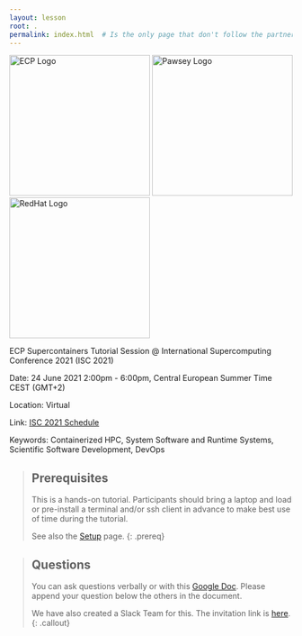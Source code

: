 ```yaml
---
layout: lesson
root: .
permalink: index.html  # Is the only page that don't follow the partner /:path/index.html
---
```



<img src="{{ page.root }}/fig/ecp.jpg" alt="ECP Logo" width="250">
<img src="{{ page.root }}/fig/pawsey_wide.jpeg" alt="Pawsey Logo" width="250">
<img src="{{ page.root }}/fig/redhat.png" alt="RedHat Logo" width="250">


ECP Supercontainers Tutorial Session @ International Supercomputing Conference 2021 (ISC 2021)

Date: 24 June 2021 2:00pm - 6:00pm, Central European Summer Time CEST (GMT+2)

Location: Virtual

Link: [ISC 2021 Schedule](https://www.isc-hpc.com/schedule.html)

Keywords: Containerized HPC, System Software and Runtime Systems, Scientific Software Development, DevOps


> ## Prerequisites
> 
> This is a hands-on tutorial.  Participants should bring a laptop and load or pre-install a terminal and/or ssh client in advance to make best use of time during the tutorial.  
> 
> See also the [Setup](./setup.html) page.
{: .prereq}


> ## Questions
> 
> You can ask questions verbally or with this [Google Doc](https://docs.google.com/document/d/1zrWRGeDEbokQq03hAHxZzXpNzBSp4YSKJhHiNtjSe1Y/edit?usp=sharing).
> Please append your question below the others in the document.
> 
> We have also created a Slack Team for this.  The invitation link is [here](https://join.slack.com/t/hpc-containers/shared_invite/enQtODI3NzY1NDU4OTk5LTUxOTgyOWJmYjIwOWI5YWU2MzBhZDI3Zjc1YmZmMjAxZjgzYzk4ZWEwNmFlNzlkOWI0MGNlZDNlMTBhYTBlOWY).
{: .callout}

